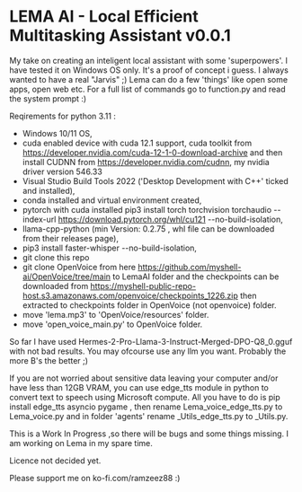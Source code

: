 # LEMA AI - Local Efficient Multitasking Assistant v0.0.1
My take on creating an inteligent local assistant with some 'superpowers'. I have tested it on Windows OS only. It's a proof of concept i guess. I always wanted to have a real "Jarvis" ;)
Lema can do a few 'things' like open some apps, open web etc. For a full list of commands go to function.py and read the system prompt :)

Reqirements for python 3.11 :  
- Windows 10/11 OS,
- cuda enabled device with cuda 12.1 support, cuda toolkit from https://developer.nvidia.com/cuda-12-1-0-download-archive  and  then install CUDNN from https://developer.nvidia.com/cudnn, my nvidia driver version 546.33
- Visual Studio Build Tools 2022 ('Desktop Development with C++' ticked and installed),
- conda installed and virtual environment created,
- pytorch with cuda installed pip3 install torch torchvision torchaudio --index-url https://download.pytorch.org/whl/cu121 --no-build-isolation,
- llama-cpp-python (min Version: 0.2.75 , whl file can be downloaded from their releases page),
- pip3 install faster-whisper --no-build-isolation,
- git clone this repo
- git clone OpenVoice from here https://github.com/myshell-ai/OpenVoice/tree/main to LemaAI folder and the checkpoints can be downloaded from https://myshell-public-repo-host.s3.amazonaws.com/openvoice/checkpoints_1226.zip then extracted to checkpoints folder in OpenVoice (not openvoice) folder.
- move 'lema.mp3' to 'OpenVoice/resources' folder.
- move 'open_voice_main.py' to OpenVoice folder.

So far I have used Hermes-2-Pro-Llama-3-Instruct-Merged-DPO-Q8_0.gguf with not bad results. You may ofcourse use any llm you want. Probably the more B's the better ;)


If you are not worried about sensitive data leaving your computer and/or have less than 12GB VRAM, you can use edge_tts module in python to convert text to speech using Microsoft compute. All you have to do is pip install edge_tts asyncio pygame , then rename Lema_voice_edge_tts.py to Lema_voice.py and in folder 'agents' rename _Utils_edge_tts.py to  _Utils.py.

               
This is a Work In Progress ,so there will be bugs and some things missing. I am working on Lema in my spare time. 


Licence not decided yet.

Please support me on ko-fi.com/ramzeez88  :)

